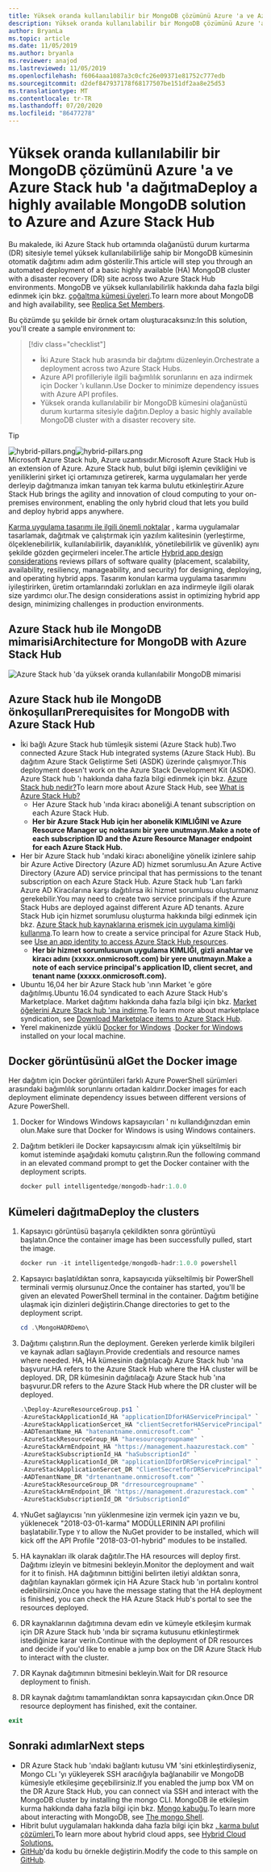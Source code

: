 ```yaml
---
title: Yüksek oranda kullanılabilir bir MongoDB çözümünü Azure 'a ve Azure Stack hub 'a dağıtma
description: Yüksek oranda kullanılabilir bir MongoDB çözümünü Azure 'a ve Azure Stack hub 'a dağıtmayı öğrenin
author: BryanLa
ms.topic: article
ms.date: 11/05/2019
ms.author: bryanla
ms.reviewer: anajod
ms.lastreviewed: 11/05/2019
ms.openlocfilehash: f6064aaa1087a3c0cfc26e09371e81752c777edb
ms.sourcegitcommit: d2def847937178f68177507be151df2aa8e25d53
ms.translationtype: MT
ms.contentlocale: tr-TR
ms.lasthandoff: 07/20/2020
ms.locfileid: "86477278"
---
```

# <a name="deploy-a-highly-available-mongodb-solution-to-azure-and-azure-stack-hub"></a><span data-ttu-id="b50ff-103">Yüksek oranda kullanılabilir bir MongoDB çözümünü Azure 'a ve Azure Stack hub 'a dağıtma</span><span class="sxs-lookup"><span data-stu-id="b50ff-103">Deploy a highly available MongoDB solution to Azure and Azure Stack Hub</span></span>

<span data-ttu-id="b50ff-104">Bu makalede, iki Azure Stack hub ortamında olağanüstü durum kurtarma (DR) sitesiyle temel yüksek kullanılabilirliğe sahip bir MongoDB kümesinin otomatik dağıtımı adım adım gösterilir.</span><span class="sxs-lookup"><span data-stu-id="b50ff-104">This article will step you through an automated deployment of a basic highly available (HA) MongoDB cluster with a disaster recovery (DR) site across two Azure Stack Hub environments.</span></span> <span data-ttu-id="b50ff-105">MongoDB ve yüksek kullanılabilirlik hakkında daha fazla bilgi edinmek için bkz. [çoğaltma kümesi üyeleri](https://docs.mongodb.com/manual/core/replica-set-members/).</span><span class="sxs-lookup"><span data-stu-id="b50ff-105">To learn more about MongoDB and high availability, see [Replica Set Members](https://docs.mongodb.com/manual/core/replica-set-members/).</span></span>

<span data-ttu-id="b50ff-106">Bu çözümde şu şekilde bir örnek ortam oluşturacaksınız:</span><span class="sxs-lookup"><span data-stu-id="b50ff-106">In this solution, you'll create a sample environment to:</span></span>

> [!div class="checklist"]
> - <span data-ttu-id="b50ff-107">İki Azure Stack hub arasında bir dağıtımı düzenleyin.</span><span class="sxs-lookup"><span data-stu-id="b50ff-107">Orchestrate a deployment across two Azure Stack Hubs.</span></span>
> - <span data-ttu-id="b50ff-108">Azure API profilleriyle ilgili bağımlılık sorunlarını en aza indirmek için Docker 'ı kullanın.</span><span class="sxs-lookup"><span data-stu-id="b50ff-108">Use Docker to minimize dependency issues with Azure API profiles.</span></span>
> - <span data-ttu-id="b50ff-109">Yüksek oranda kullanılabilir bir MongoDB kümesini olağanüstü durum kurtarma sitesiyle dağıtın.</span><span class="sxs-lookup"><span data-stu-id="b50ff-109">Deploy a basic highly available MongoDB cluster with a disaster recovery site.</span></span>

> [!Tip]  
> <span data-ttu-id="b50ff-110">![hybrid-pillars.png](./media/solution-deployment-guide-cross-cloud-scaling/hybrid-pillars.png)</span><span class="sxs-lookup"><span data-stu-id="b50ff-110">![hybrid-pillars.png](./media/solution-deployment-guide-cross-cloud-scaling/hybrid-pillars.png)</span></span>  
> <span data-ttu-id="b50ff-111">Microsoft Azure Stack hub, Azure uzantısıdır.</span><span class="sxs-lookup"><span data-stu-id="b50ff-111">Microsoft Azure Stack Hub is an extension of Azure.</span></span> <span data-ttu-id="b50ff-112">Azure Stack hub, bulut bilgi işlemin çevikliğini ve yeniliklerini şirket içi ortamınıza getirerek, karma uygulamaları her yerde derleyip dağıtmanıza imkan tanıyan tek karma bulutu etkinleştirir.</span><span class="sxs-lookup"><span data-stu-id="b50ff-112">Azure Stack Hub brings the agility and innovation of cloud computing to your on-premises environment, enabling the only hybrid cloud that lets you build and deploy hybrid apps anywhere.</span></span>  
> 
> <span data-ttu-id="b50ff-113">[Karma uygulama tasarımı ile ilgili önemli noktalar](overview-app-design-considerations.md) , karma uygulamalar tasarlamak, dağıtmak ve çalıştırmak için yazılım kalitesinin (yerleştirme, ölçeklenebilirlik, kullanılabilirlik, dayanıklılık, yönetilebilirlik ve güvenlik) aynı şekilde gözden geçirmeleri inceler.</span><span class="sxs-lookup"><span data-stu-id="b50ff-113">The article [Hybrid app design considerations](overview-app-design-considerations.md) reviews pillars of software quality (placement, scalability, availability, resiliency, manageability, and security) for designing, deploying, and operating hybrid apps.</span></span> <span data-ttu-id="b50ff-114">Tasarım konuları karma uygulama tasarımını iyileştirirken, üretim ortamlarındaki zorlukları en aza indirmeyle ilgili olarak size yardımcı olur.</span><span class="sxs-lookup"><span data-stu-id="b50ff-114">The design considerations assist in optimizing hybrid app design, minimizing challenges in production environments.</span></span>

## <a name="architecture-for-mongodb-with-azure-stack-hub"></a><span data-ttu-id="b50ff-115">Azure Stack hub ile MongoDB mimarisi</span><span class="sxs-lookup"><span data-stu-id="b50ff-115">Architecture for MongoDB with Azure Stack Hub</span></span>

![Azure Stack hub 'da yüksek oranda kullanılabilir MongoDB mimarisi](media/solution-deployment-guide-mongodb-ha/image1.png)

## <a name="prerequisites-for-mongodb-with-azure-stack-hub"></a><span data-ttu-id="b50ff-117">Azure Stack hub ile MongoDB önkoşulları</span><span class="sxs-lookup"><span data-stu-id="b50ff-117">Prerequisites for MongoDB with Azure Stack Hub</span></span>

- <span data-ttu-id="b50ff-118">İki bağlı Azure Stack hub tümleşik sistemi (Azure Stack hub).</span><span class="sxs-lookup"><span data-stu-id="b50ff-118">Two connected Azure Stack Hub integrated systems (Azure Stack Hub).</span></span> <span data-ttu-id="b50ff-119">Bu dağıtım Azure Stack Geliştirme Seti (ASDK) üzerinde çalışmıyor.</span><span class="sxs-lookup"><span data-stu-id="b50ff-119">This deployment doesn't work on the Azure Stack Development Kit (ASDK).</span></span> <span data-ttu-id="b50ff-120">Azure Stack hub 'ı hakkında daha fazla bilgi edinmek için bkz. [Azure Stack hub nedir?](https://azure.microsoft.com/products/azure-stack/hub/)</span><span class="sxs-lookup"><span data-stu-id="b50ff-120">To learn more about Azure Stack Hub, see [What is Azure Stack Hub?](https://azure.microsoft.com/products/azure-stack/hub/)</span></span>
  - <span data-ttu-id="b50ff-121">Her Azure Stack hub 'ında kiracı aboneliği.</span><span class="sxs-lookup"><span data-stu-id="b50ff-121">A tenant subscription on each Azure Stack Hub.</span></span> 
  - <span data-ttu-id="b50ff-122">**Her bir Azure Stack Hub için her abonelik KIMLIĞINI ve Azure Resource Manager uç noktasını bir yere unutmayın.**</span><span class="sxs-lookup"><span data-stu-id="b50ff-122">**Make a note of each subscription ID and the Azure Resource Manager endpoint for each Azure Stack Hub.**</span></span>
- <span data-ttu-id="b50ff-123">Her bir Azure Stack hub 'ındaki kiracı aboneliğine yönelik izinlere sahip bir Azure Active Directory (Azure AD) hizmet sorumlusu.</span><span class="sxs-lookup"><span data-stu-id="b50ff-123">An Azure Active Directory (Azure AD) service principal that has permissions to the tenant subscription on each Azure Stack Hub.</span></span> <span data-ttu-id="b50ff-124">Azure Stack hub 'Ları farklı Azure AD Kiracılarına karşı dağıtılırsa iki hizmet sorumlusu oluşturmanız gerekebilir.</span><span class="sxs-lookup"><span data-stu-id="b50ff-124">You may need to create two service principals if the Azure Stack Hubs are deployed against different Azure AD tenants.</span></span> <span data-ttu-id="b50ff-125">Azure Stack Hub için hizmet sorumlusu oluşturma hakkında bilgi edinmek için bkz. [Azure Stack hub kaynaklarına erişmek için uygulama kimliği kullanma](/azure-stack/user/azure-stack-create-service-principals).</span><span class="sxs-lookup"><span data-stu-id="b50ff-125">To learn how to create a service principal for Azure Stack Hub, see [Use an app identity to access Azure Stack Hub resources](/azure-stack/user/azure-stack-create-service-principals).</span></span>
  - <span data-ttu-id="b50ff-126">**Her bir hizmet sorumlusunun uygulama KIMLIĞI, gizli anahtar ve kiracı adını (xxxxx.onmicrosoft.com) bir yere unutmayın.**</span><span class="sxs-lookup"><span data-stu-id="b50ff-126">**Make a note of each service principal's application ID, client secret, and tenant name (xxxxx.onmicrosoft.com).**</span></span>
- <span data-ttu-id="b50ff-127">Ubuntu 16,04 her bir Azure Stack hub 'ının Market 'e göre dağıtılmış.</span><span class="sxs-lookup"><span data-stu-id="b50ff-127">Ubuntu 16.04 syndicated to each Azure Stack Hub's Marketplace.</span></span> <span data-ttu-id="b50ff-128">Market dağıtımı hakkında daha fazla bilgi için bkz. [Market öğelerini Azure Stack hub 'ına indirme](/azure-stack/operator/azure-stack-download-azure-marketplace-item).</span><span class="sxs-lookup"><span data-stu-id="b50ff-128">To learn more about marketplace syndication, see [Download Marketplace items to Azure Stack Hub](/azure-stack/operator/azure-stack-download-azure-marketplace-item).</span></span>
- <span data-ttu-id="b50ff-129">Yerel makinenizde yüklü [Docker for Windows](https://docs.docker.com/docker-for-windows/) .</span><span class="sxs-lookup"><span data-stu-id="b50ff-129">[Docker for Windows](https://docs.docker.com/docker-for-windows/) installed on your local machine.</span></span>

## <a name="get-the-docker-image"></a><span data-ttu-id="b50ff-130">Docker görüntüsünü al</span><span class="sxs-lookup"><span data-stu-id="b50ff-130">Get the Docker image</span></span>

<span data-ttu-id="b50ff-131">Her dağıtım için Docker görüntüleri farklı Azure PowerShell sürümleri arasındaki bağımlılık sorunlarını ortadan kaldırır.</span><span class="sxs-lookup"><span data-stu-id="b50ff-131">Docker images for each deployment eliminate dependency issues between different versions of Azure PowerShell.</span></span>

1. <span data-ttu-id="b50ff-132">Docker for Windows Windows kapsayıcıları ' nı kullandığınızdan emin olun.</span><span class="sxs-lookup"><span data-stu-id="b50ff-132">Make sure that Docker for Windows is using Windows containers.</span></span>
2. <span data-ttu-id="b50ff-133">Dağıtım betikleri ile Docker kapsayıcısını almak için yükseltilmiş bir komut isteminde aşağıdaki komutu çalıştırın.</span><span class="sxs-lookup"><span data-stu-id="b50ff-133">Run the following command in an elevated command prompt to get the Docker container with the deployment scripts.</span></span>

    ```powershell  
    docker pull intelligentedge/mongodb-hadr:1.0.0
    ```

## <a name="deploy-the-clusters"></a><span data-ttu-id="b50ff-134">Kümeleri dağıtma</span><span class="sxs-lookup"><span data-stu-id="b50ff-134">Deploy the clusters</span></span>

1. <span data-ttu-id="b50ff-135">Kapsayıcı görüntüsü başarıyla çekildikten sonra görüntüyü başlatın.</span><span class="sxs-lookup"><span data-stu-id="b50ff-135">Once the container image has been successfully pulled, start the image.</span></span>

    ```powershell  
    docker run -it intelligentedge/mongodb-hadr:1.0.0 powershell
    ```

2. <span data-ttu-id="b50ff-136">Kapsayıcı başlatıldıktan sonra, kapsayıcıda yükseltilmiş bir PowerShell terminali vermiş olursunuz.</span><span class="sxs-lookup"><span data-stu-id="b50ff-136">Once the container has started, you'll be given an elevated PowerShell terminal in the container.</span></span> <span data-ttu-id="b50ff-137">Dağıtım betiğine ulaşmak için dizinleri değiştirin.</span><span class="sxs-lookup"><span data-stu-id="b50ff-137">Change directories to get to the deployment script.</span></span>

    ```powershell  
    cd .\MongoHADRDemo\
    ```

3. <span data-ttu-id="b50ff-138">Dağıtımı çalıştırın.</span><span class="sxs-lookup"><span data-stu-id="b50ff-138">Run the deployment.</span></span> <span data-ttu-id="b50ff-139">Gereken yerlerde kimlik bilgileri ve kaynak adları sağlayın.</span><span class="sxs-lookup"><span data-stu-id="b50ff-139">Provide credentials and resource names where needed.</span></span> <span data-ttu-id="b50ff-140">HA, HA kümesinin dağıtılacağı Azure Stack hub 'ına başvurur.</span><span class="sxs-lookup"><span data-stu-id="b50ff-140">HA refers to the Azure Stack Hub where the HA cluster will be deployed.</span></span> <span data-ttu-id="b50ff-141">DR, DR kümesinin dağıtılacağı Azure Stack hub 'ına başvurur.</span><span class="sxs-lookup"><span data-stu-id="b50ff-141">DR refers to the Azure Stack Hub where the DR cluster will be deployed.</span></span>

    ```powershell
    .\Deploy-AzureResourceGroup.ps1 `
    -AzureStackApplicationId_HA "applicationIDforHAServicePrincipal" `
    -AzureStackApplicationSercet_HA "clientSecretforHAServicePrincipal" `
    -AADTenantName_HA "hatenantname.onmicrosoft.com" `
    -AzureStackResourceGroup_HA "haresourcegroupname" `
    -AzureStackArmEndpoint_HA "https://management.haazurestack.com" `
    -AzureStackSubscriptionId_HA "haSubscriptionId" `
    -AzureStackApplicationId_DR "applicationIDforDRServicePrincipal" `
    -AzureStackApplicationSercet_DR "ClientSecretforDRServicePrincipal" `
    -AADTenantName_DR "drtenantname.onmicrosoft.com" `
    -AzureStackResourceGroup_DR "drresourcegroupname" `
    -AzureStackArmEndpoint_DR "https://management.drazurestack.com" `
    -AzureStackSubscriptionId_DR "drSubscriptionId"
    ```

4. <span data-ttu-id="b50ff-142">`Y`NuGet sağlayıcısı 'nın yüklenmesine izin vermek için yazın ve bu, yüklenecek "2018-03-01-karma" MODÜLLERININ API profilini başlatabilir.</span><span class="sxs-lookup"><span data-stu-id="b50ff-142">Type `Y` to allow the NuGet provider to be installed, which will kick off the API Profile "2018-03-01-hybrid" modules to be installed.</span></span>

5. <span data-ttu-id="b50ff-143">HA kaynakları ilk olarak dağıtılır.</span><span class="sxs-lookup"><span data-stu-id="b50ff-143">The HA resources will deploy first.</span></span> <span data-ttu-id="b50ff-144">Dağıtımı izleyin ve bitmesini bekleyin.</span><span class="sxs-lookup"><span data-stu-id="b50ff-144">Monitor the deployment and wait for it to finish.</span></span> <span data-ttu-id="b50ff-145">HA dağıtımının bittiğini belirten iletiyi aldıktan sonra, dağıtılan kaynakları görmek için HA Azure Stack hub 'ın portalını kontrol edebilirsiniz.</span><span class="sxs-lookup"><span data-stu-id="b50ff-145">Once you have the message stating that the HA deployment is finished, you can check the HA Azure Stack Hub's portal to see the resources deployed.</span></span>

6. <span data-ttu-id="b50ff-146">DR kaynaklarının dağıtımına devam edin ve kümeyle etkileşim kurmak için DR Azure Stack hub 'ında bir sıçrama kutusunu etkinleştirmek istediğinize karar verin.</span><span class="sxs-lookup"><span data-stu-id="b50ff-146">Continue with the deployment of DR resources and decide if you'd like to enable a jump box on the DR Azure Stack Hub to interact with the cluster.</span></span>

7. <span data-ttu-id="b50ff-147">DR Kaynak dağıtımının bitmesini bekleyin.</span><span class="sxs-lookup"><span data-stu-id="b50ff-147">Wait for DR resource deployment to finish.</span></span>

8. <span data-ttu-id="b50ff-148">DR kaynak dağıtımı tamamlandıktan sonra kapsayıcıdan çıkın.</span><span class="sxs-lookup"><span data-stu-id="b50ff-148">Once DR resource deployment has finished, exit the container.</span></span>

  ```powershell
  exit
  ```

## <a name="next-steps"></a><span data-ttu-id="b50ff-149">Sonraki adımlar</span><span class="sxs-lookup"><span data-stu-id="b50ff-149">Next steps</span></span>

- <span data-ttu-id="b50ff-150">DR Azure Stack hub 'ındaki bağlantı kutusu VM 'sini etkinleştirdiyseniz, Mongo CLı 'yı yükleyerek SSH aracılığıyla bağlanabilir ve MongoDB kümesiyle etkileşime geçebilirsiniz.</span><span class="sxs-lookup"><span data-stu-id="b50ff-150">If you enabled the jump box VM on the DR Azure Stack Hub, you can connect via SSH and interact with the MongoDB cluster by installing the mongo CLI.</span></span> <span data-ttu-id="b50ff-151">MongoDB ile etkileşim kurma hakkında daha fazla bilgi için bkz. [Mongo kabuğu](https://docs.mongodb.com/manual/mongo/).</span><span class="sxs-lookup"><span data-stu-id="b50ff-151">To learn more about interacting with MongoDB, see [The mongo Shell](https://docs.mongodb.com/manual/mongo/).</span></span>
- <span data-ttu-id="b50ff-152">Hibrit bulut uygulamaları hakkında daha fazla bilgi için bkz [. karma bulut çözümleri.](https://aka.ms/azsdevtutorials)</span><span class="sxs-lookup"><span data-stu-id="b50ff-152">To learn more about hybrid cloud apps, see [Hybrid Cloud Solutions.](https://aka.ms/azsdevtutorials)</span></span>
- <span data-ttu-id="b50ff-153">[GitHub](https://github.com/Azure-Samples/azure-intelligent-edge-patterns)'da kodu bu örnekle değiştirin.</span><span class="sxs-lookup"><span data-stu-id="b50ff-153">Modify the code to this sample on [GitHub](https://github.com/Azure-Samples/azure-intelligent-edge-patterns).</span></span>
